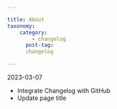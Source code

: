 ```yaml
---

title: About
taxonomy:
    category:
        - changelog
      post-tag:
      changelog

---
```


2023-03-07
- Integrate Changelog with GitHub
- Update page title
